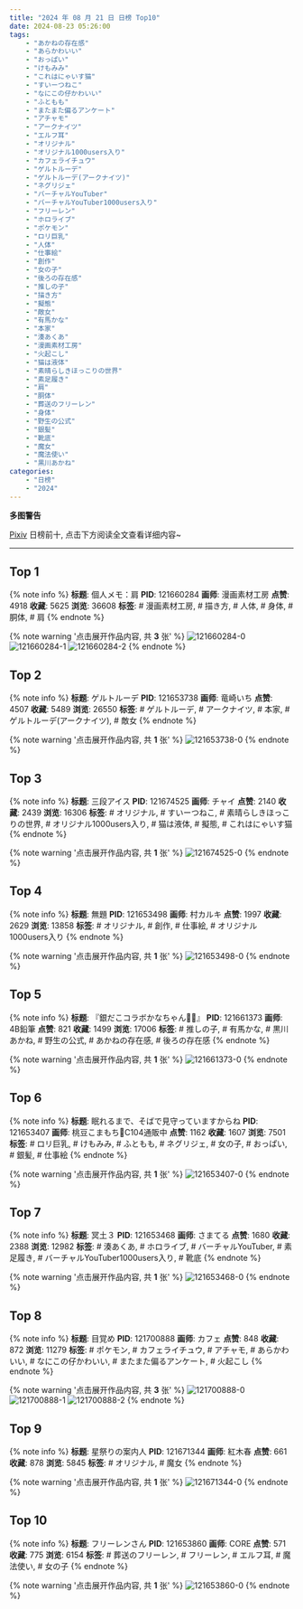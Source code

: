 ```yaml
---
title: "2024 年 08 月 21 日 日榜 Top10"
date: 2024-08-23 05:26:00
tags:
    - "あかねの存在感"
    - "あらかわいい"
    - "おっぱい"
    - "けもみみ"
    - "これはにゃいす猫"
    - "すいーつねこ"
    - "なにこの仔かわいい"
    - "ふともも"
    - "またまた偏るアンケート"
    - "アチャモ"
    - "アークナイツ"
    - "エルフ耳"
    - "オリジナル"
    - "オリジナル1000users入り"
    - "カフェライチュウ"
    - "ゲルトルーデ"
    - "ゲルトルーデ(アークナイツ)"
    - "ネグリジェ"
    - "バーチャルYouTuber"
    - "バーチャルYouTuber1000users入り"
    - "フリーレン"
    - "ホロライブ"
    - "ポケモン"
    - "ロリ巨乳"
    - "人体"
    - "仕事絵"
    - "創作"
    - "女の子"
    - "後ろの存在感"
    - "推しの子"
    - "描き方"
    - "擬態"
    - "敵女"
    - "有馬かな"
    - "本家"
    - "湊あくあ"
    - "漫画素材工房"
    - "火起こし"
    - "猫は液体"
    - "素晴らしきほっこりの世界"
    - "素足履き"
    - "肩"
    - "胴体"
    - "葬送のフリーレン"
    - "身体"
    - "野生の公式"
    - "銀髪"
    - "靴底"
    - "魔女"
    - "魔法使い"
    - "黒川あかね"
categories:
    - "日榜"
    - "2024"
---
```


<i class="fa fa-triangle-exclamation"></i>**多图警告**<i class="fa fa-triangle-exclamation"></i>

[Pixiv](https://www.pixiv.net/) 日榜前十, 点击下方阅读全文查看详细内容~

<!-- more -->

---

## Top 1

{% note info %}
**标题**: 個人メモ：肩
**PID**: 121660284 **画师**: 漫画素材工房
**点赞**: 4918 **收藏**: 5625 **浏览**: 36608
**标签**: # 漫画素材工房, # 描き方, # 人体, # 身体, # 胴体, # 肩
{% endnote %}

{% note warning '点击展开作品内容, 共 **3** 张' %}
![121660284-0](https://i.pixiv.re/img-original/img/2024/08/20/06/34/51/121660284_p0.jpg)
![121660284-1](https://i.pixiv.re/img-original/img/2024/08/20/06/34/51/121660284_p1.jpg)
![121660284-2](https://i.pixiv.re/img-original/img/2024/08/20/06/34/51/121660284_p2.jpg)
{% endnote %}

## Top 2

{% note info %}
**标题**: ゲルトルーデ
**PID**: 121653738 **画师**: 竜崎いち
**点赞**: 4507 **收藏**: 5489 **浏览**: 26550
**标签**: # ゲルトルーデ, # アークナイツ, # 本家, # ゲルトルーデ(アークナイツ), # 敵女
{% endnote %}

{% note warning '点击展开作品内容, 共 **1** 张' %}
![121653738-0](https://i.pixiv.re/img-original/img/2024/08/20/00/03/01/121653738_p0.jpg)
{% endnote %}

## Top 3

{% note info %}
**标题**: 三段アイス
**PID**: 121674525 **画师**: チャイ
**点赞**: 2140 **收藏**: 2439 **浏览**: 16306
**标签**: # オリジナル, # すいーつねこ, # 素晴らしきほっこりの世界, # オリジナル1000users入り, # 猫は液体, # 擬態, # これはにゃいす猫
{% endnote %}

{% note warning '点击展开作品内容, 共 **1** 张' %}
![121674525-0](https://i.pixiv.re/img-original/img/2024/08/20/20/30/01/121674525_p0.png)
{% endnote %}

## Top 4

{% note info %}
**标题**: 無題
**PID**: 121653498 **画师**: 村カルキ
**点赞**: 1997 **收藏**: 2629 **浏览**: 13858
**标签**: # オリジナル, # 創作, # 仕事絵, # オリジナル1000users入り
{% endnote %}

{% note warning '点击展开作品内容, 共 **1** 张' %}
![121653498-0](https://i.pixiv.re/img-original/img/2024/08/20/00/00/37/121653498_p0.jpg)
{% endnote %}

## Top 5

{% note info %}
**标题**: 『銀だこコラボかなちゃん🐙🍹』
**PID**: 121661373 **画师**: 4B鉛筆
**点赞**: 821 **收藏**: 1499 **浏览**: 17006
**标签**: # 推しの子, # 有馬かな, # 黒川あかね, # 野生の公式, # あかねの存在感, # 後ろの存在感
{% endnote %}

{% note warning '点击展开作品内容, 共 **1** 张' %}
![121661373-0](https://i.pixiv.re/img-original/img/2024/08/20/08/03/19/121661373_p0.png)
{% endnote %}

## Top 6

{% note info %}
**标题**: 眠れるまで、そばで見守っていますからね
**PID**: 121653407 **画师**: 桃豆こまもち🍡C104通販中
**点赞**: 1162 **收藏**: 1607 **浏览**: 7501
**标签**: # ロリ巨乳, # けもみみ, # ふともも, # ネグリジェ, # 女の子, # おっぱい, # 銀髪, # 仕事絵
{% endnote %}

{% note warning '点击展开作品内容, 共 **1** 张' %}
![121653407-0](https://i.pixiv.re/img-original/img/2024/08/20/00/00/12/121653407_p0.jpg)
{% endnote %}

## Top 7

{% note info %}
**标题**: 冥土３
**PID**: 121653468 **画师**: さまてる
**点赞**: 1680 **收藏**: 2388 **浏览**: 12982
**标签**: # 湊あくあ, # ホロライブ, # バーチャルYouTuber, # 素足履き, # バーチャルYouTuber1000users入り, # 靴底
{% endnote %}

{% note warning '点击展开作品内容, 共 **1** 张' %}
![121653468-0](https://i.pixiv.re/img-original/img/2024/08/20/00/00/32/121653468_p0.jpg)
{% endnote %}

## Top 8

{% note info %}
**标题**: 目覚め
**PID**: 121700888 **画师**: カフェ
**点赞**: 848 **收藏**: 872 **浏览**: 11279
**标签**: # ポケモン, # カフェライチュウ, # アチャモ, # あらかわいい, # なにこの仔かわいい, # またまた偏るアンケート, # 火起こし
{% endnote %}

{% note warning '点击展开作品内容, 共 **3** 张' %}
![121700888-0](https://i.pixiv.re/img-original/img/2024/08/21/18/51/25/121700888_p0.jpg)
![121700888-1](https://i.pixiv.re/img-original/img/2024/08/21/18/51/25/121700888_p1.jpg)
![121700888-2](https://i.pixiv.re/img-original/img/2024/08/21/18/51/25/121700888_p2.jpg)
{% endnote %}

## Top 9

{% note info %}
**标题**: 星祭りの案内人
**PID**: 121671344 **画师**: 紅木春
**点赞**: 661 **收藏**: 878 **浏览**: 5845
**标签**: # オリジナル, # 魔女
{% endnote %}

{% note warning '点击展开作品内容, 共 **1** 张' %}
![121671344-0](https://i.pixiv.re/img-original/img/2024/08/20/18/30/48/121671344_p0.png)
{% endnote %}

## Top 10

{% note info %}
**标题**: フリーレンさん
**PID**: 121653860 **画师**: CORE
**点赞**: 571 **收藏**: 775 **浏览**: 6154
**标签**: # 葬送のフリーレン, # フリーレン, # エルフ耳, # 魔法使い, # 女の子
{% endnote %}

{% note warning '点击展开作品内容, 共 **1** 张' %}
![121653860-0](https://i.pixiv.re/img-original/img/2024/08/20/00/05/53/121653860_p0.png)
{% endnote %}
